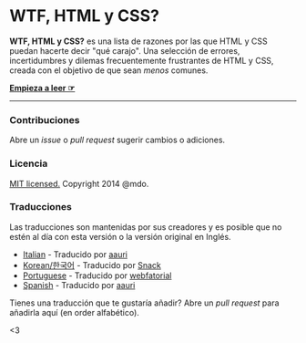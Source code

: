 # WTF, HTML y CSS?

**WTF, HTML y CSS?** es una lista de razones por las que HTML y CSS puedan hacerte decir "qué carajo". Una selección de errores, incertidumbres y dilemas frecuentemente frustrantes de HTML y CSS, creada con el objetivo de que sean _menos_ comunes.

**[Empieza a leer ☞]()**

---

### Contribuciones

Abre un *issue* o *pull request* sugerir cambios o adiciones.


### Licencia

[MIT licensed.](LICENSE.md) Copyright 2014 @mdo. 

### Traducciones

Las traducciones son mantenidas por sus creadores y es posible que no estén al día con esta versión o la versión original en Inglés.

- [Italian](http://aauri.github.io/wtf-html-css/) - Traducido por [aauri](https://github.com/aauri)
- [Korean/한국어](http://snack-x.github.io/wtf-html-css/) - Traducido por [Snack](https://github.com/Snack-X)
- [Portuguese](http://webfatorial.github.io/wtf-html-css/) - Traducido por [webfatorial](http://webfatorial.com/)
- [Spanish]() - Traducido por [aauri](https://github.com/aauri)

Tienes una traducción que te gustaría añadir? Abre un *pull request* para añadirla aquí (en order alfabético).

<3
